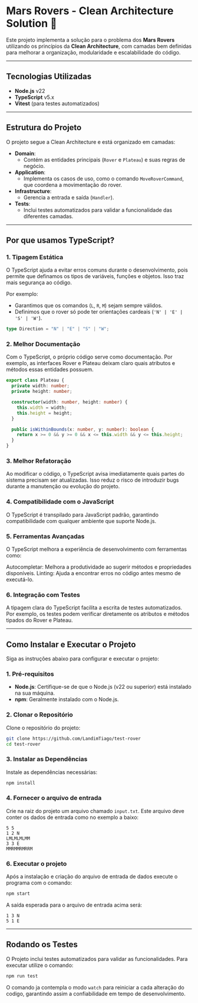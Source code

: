 # Mars Rovers - Clean Architecture Solution 🚀

Este projeto implementa a solução para o problema dos **Mars Rovers** utilizando os princípios da **Clean Architecture**, com camadas bem definidas para melhorar a organização, modularidade e escalabilidade do código.

---

## **Tecnologias Utilizadas**

- **Node.js** v22
- **TypeScript** v5.x
- **Vitest** (para testes automatizados)

---

## **Estrutura do Projeto**

O projeto segue a Clean Architecture e está organizado em camadas:

- **Domain**:
  - Contém as entidades principais (`Rover` e `Plateau`) e suas regras de negócio.
- **Application**:
  - Implementa os casos de uso, como o comando `MoveRoverCommand`, que coordena a movimentação do rover.
- **Infrastructure**:
  - Gerencia a entrada e saída (`Handler`).
- **Tests**:
  - Inclui testes automatizados para validar a funcionalidade das diferentes camadas.

---

## **Por que usamos TypeScript?**

### **1. Tipagem Estática**

O TypeScript ajuda a evitar erros comuns durante o desenvolvimento, pois permite que definamos os tipos de variáveis, funções e objetos. Isso traz mais segurança ao código.

Por exemplo:

- Garantimos que os comandos (`L`, `R`, `M`) sejam sempre válidos.
- Definimos que o rover só pode ter orientações cardeais (`'N' | 'E' | 'S' | 'W'`).

```typescript
type Direction = "N" | "E" | "S" | "W";
```

### **2. Melhor Documentação**

Com o TypeScript, o próprio código serve como documentação. Por exemplo, as interfaces Rover e Plateau deixam claro quais atributos e métodos essas entidades possuem.

```typescript
export class Plateau {
  private width: number;
  private height: number;

  constructor(width: number, height: number) {
    this.width = width;
    this.height = height;
  }

  public isWithinBounds(x: number, y: number): boolean {
    return x >= 0 && y >= 0 && x <= this.width && y <= this.height;
  }
}
```

### **3. Melhor Refatoração**

Ao modificar o código, o TypeScript avisa imediatamente quais partes do sistema precisam ser atualizadas. Isso reduz o risco de introduzir bugs durante a manutenção ou evolução do projeto.

### **4. Compatibilidade com o JavaScript**

O TypeScript é transpilado para JavaScript padrão, garantindo compatibilidade com qualquer ambiente que suporte Node.js.

### **5. Ferramentas Avançadas**

O TypeScript melhora a experiência de desenvolvimento com ferramentas como:

Autocompletar: Melhora a produtividade ao sugerir métodos e propriedades disponíveis.
Linting: Ajuda a encontrar erros no código antes mesmo de executá-lo.

### **6. Integração com Testes**

A tipagem clara do TypeScript facilita a escrita de testes automatizados. Por exemplo, os testes podem verificar diretamente os atributos e métodos tipados do Rover e Plateau.

---

## **Como Instalar e Executar o Projeto**

Siga as instruções abaixo para configurar e executar o projeto:

### **1. Pré-requisitos**

- **Node.js**: Certifique-se de que o Node.js (v22 ou superior) está instalado na sua máquina.
- **npm**: Geralmente instalado com o Node.js.

### **2. Clonar o Repositório**

Clone o repositório do projeto:

```bash
git clone https://github.com/LandimTiago/test-rover
cd test-rover
```

### **3. Instalar as Dependências**

Instale as dependências necessárias:

```bash
npm install
```

### **4. Fornecer o arquivo de entrada**

Crie na raiz do projeto um arquivo chamado `input.txt`. Este arquivo deve conter os dados de entrada como no exemplo a baixo:

```plaintext
5 5
1 2 N
LMLMLMLMM
3 3 E
MMRMMRMRRM
```

### **6. Executar o projeto**

Após a instalação e criação do arquivo de entrada de dados execute o programa com o comando:

```bash
npm start
```

A saída esperada para o arquivo de entrada acima será:

```plaintext
1 3 N
5 1 E
```

---

## **Rodando os Testes**

O Projeto inclui testes automatizados para validar as funcionalidades. Para executar utilize o comando:

```bash
npm run test
```

O comando ja contempla o modo `watch` para reiniciar a cada alteração do codigo, garantindo assim a confiabilidade em tempo de desenvolvimento.
